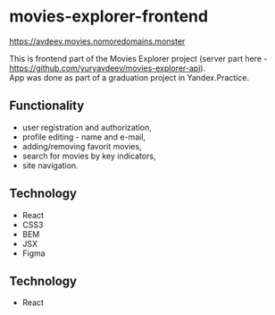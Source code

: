# movies-explorer-frontend     

https://avdeev.movies.nomoredomains.monster    

This is frontend part of the Movies Explorer project (server part here - https://github.com/yuryavdeev/movies-explorer-api).    
App was done as part of a graduation project in Yandex.Practice.    

## Functionality    
- user registration and authorization,    
- profile editing - name and e-mail,    
- adding/removing favorit movies,    
- search for movies by key indicators,    
- site navigation.

## Technology            
- React    
- CSS3    
- BEM    
- JSX    
- Figma

## Technology            
- React    